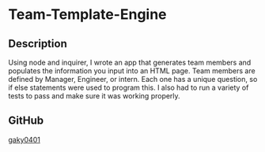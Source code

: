 # Team-Template-Engine

## Description

Using node and inquirer, I wrote an app that generates team members and populates the information you input into an HTML page. Team members are defined by Manager, Engineer, or intern. Each one has a unique question, so if else statements were used to program this. I also had to run a variety of tests to pass and make sure it was working properly.

## GitHub

[gaky0401](www.github.com/gaky0401)